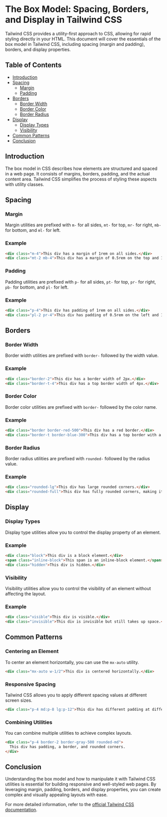 
# The Box Model: Spacing, Borders, and Display in Tailwind CSS

Tailwind CSS provides a utility-first approach to CSS, allowing for rapid styling directly in your HTML. This document will cover the essentials of the box model in Tailwind CSS, including spacing (margin and padding), borders, and display properties.

## Table of Contents

- [Introduction](#introduction)
- [Spacing](#spacing)
  - [Margin](#margin)
  - [Padding](#padding)
- [Borders](#borders)
  - [Border Width](#border-width)
  - [Border Color](#border-color)
  - [Border Radius](#border-radius)
- [Display](#display)
  - [Display Types](#display-types)
  - [Visibility](#visibility)
- [Common Patterns](#common-patterns)
- [Conclusion](#conclusion)

## Introduction

The box model in CSS describes how elements are structured and spaced in a web page. It consists of margins, borders, padding, and the actual content area. Tailwind CSS simplifies the process of styling these aspects with utility classes.

## Spacing

### Margin

Margin utilities are prefixed with `m-` for all sides, `mt-` for top, `mr-` for right, `mb-` for bottom, and `ml-` for left.

### Example

```html
<div class="m-4">This div has a margin of 1rem on all sides.</div>
<div class="mt-2 mb-4">This div has a margin of 0.5rem on the top and 1rem on the bottom.</div>
```

### Padding

Padding utilities are prefixed with `p-` for all sides, `pt-` for top, `pr-` for right, `pb-` for bottom, and `pl-` for left.

### Example

```html
<div class="p-4">This div has padding of 1rem on all sides.</div>
<div class="pl-2 pr-4">This div has padding of 0.5rem on the left and 1rem on the right.</div>
```

## Borders

### Border Width

Border width utilities are prefixed with `border-` followed by the width value.

### Example

```html
<div class="border-2">This div has a border width of 2px.</div>
<div class="border-t-4">This div has a top border width of 4px.</div>
```

### Border Color

Border color utilities are prefixed with `border-` followed by the color name.

### Example

```html
<div class="border border-red-500">This div has a red border.</div>
<div class="border-t border-blue-300">This div has a top border with a light blue color.</div>
```

### Border Radius

Border radius utilities are prefixed with `rounded-` followed by the radius value.

### Example

```html
<div class="rounded-lg">This div has large rounded corners.</div>
<div class="rounded-full">This div has fully rounded corners, making it a circle.</div>
```

## Display

### Display Types

Display type utilities allow you to control the display property of an element.

### Example

```html
<div class="block">This div is a block element.</div>
<span class="inline-block">This span is an inline-block element.</span>
<div class="hidden">This div is hidden.</div>
```

### Visibility

Visibility utilities allow you to control the visibility of an element without affecting the layout.

### Example

```html
<div class="visible">This div is visible.</div>
<div class="invisible">This div is invisible but still takes up space.</div>
```

## Common Patterns

### Centering an Element

To center an element horizontally, you can use the `mx-auto` utility.

```html
<div class="mx-auto w-1/2">This div is centered horizontally.</div>
```

### Responsive Spacing

Tailwind CSS allows you to apply different spacing values at different screen sizes.

```html
<div class="p-4 md:p-8 lg:p-12">This div has different padding at different breakpoints.</div>
```

### Combining Utilities

You can combine multiple utilities to achieve complex layouts.

```html
<div class="p-4 border-2 border-gray-500 rounded-md">
  This div has padding, a border, and rounded corners.
</div>
```

## Conclusion

Understanding the box model and how to manipulate it with Tailwind CSS utilities is essential for building responsive and well-styled web pages. By leveraging margin, padding, borders, and display properties, you can create complex and visually appealing layouts with ease.

For more detailed information, refer to the [official Tailwind CSS documentation](https://tailwindcss.com/docs/box-model).
